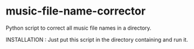 # music-file-name-corrector
Python script to correct all music file names in a directory.

INSTALLATION :
Just put this script in the directory containing and run it.
